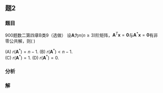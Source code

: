 ## 题2
### 题目

900题数二第四章B类9（选做）
设$\mathbf{A}$为$n$($n \ge 3$)阶矩阵，$\mathbf{A}^T\mathbf{x} = \mathbf{0}$与$\mathbf{A}^*\mathbf{x} = \mathbf{0}$有非零公共解，则( )

(A) $r(\mathbf{A}^*) = n - 1$. 
(B) $r(\mathbf{A}^*) < n - 1$.  
(C) $r(\mathbf{A}^*) = 1$. 
(D) $r(\mathbf{A}^*) = 0$.

### 分析
### 解